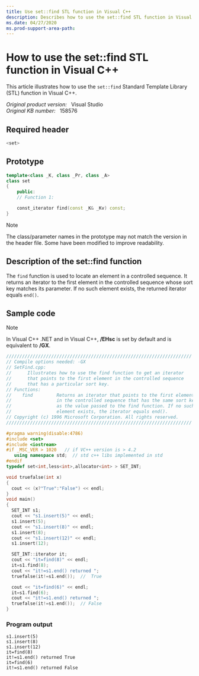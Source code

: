```yaml
---
title: Use set::find STL function in Visual C++
description: Describes how to use the set::find STL function in Visual C++. This article includes a sample code.
ms.date: 04/27/2020
ms.prod-support-area-path: 
---
```

# How to use the set::find STL function in Visual C++

This article illustrates how to use the `set::find` Standard Template Library (STL) function in Visual C++.

_Original product version:_ &nbsp; Visual Studio  
_Original KB number:_ &nbsp; 158576

## Required header

```cpp
<set>
```

## Prototype

```cpp
template<class _K, class _Pr, class _A>
class set
{
    public:
    // Function 1:

    const_iterator find(const _K& _Kv) const;
}
```

> [!NOTE]
> The class/parameter names in the prototype may not match the version in the header file. Some have been modified to improve readability.

## Description of the set::find function

The `find` function is used to locate an element in a controlled sequence. It returns an iterator to the first element in the controlled sequence whose sort key matches its parameter. If no such element exists, the returned iterator equals `end()`.

## Sample code

> [!NOTE]
> In Visual C++ .NET and in Visual C++, **/EHsc** is set by default and is equivalent to **/GX**.

```cpp
//////////////////////////////////////////////////////////////////////
// Compile options needed: -GX
// SetFind.cpp:
//      Illustrates how to use the find function to get an iterator
//      that points to the first element in the controlled sequence
//      that has a particular sort key.
// Functions:
//    find         Returns an iterator that points to the first element
//                 in the controlled sequence that has the same sort key
//                 as the value passed to the find function. If no such
//                 element exists, the iterator equals end().
// Copyright (c) 1996 Microsoft Corporation. All rights reserved.
//////////////////////////////////////////////////////////////////////

#pragma warning(disable:4786)
#include <set>
#include <iostream>
#if _MSC_VER > 1020   // if VC++ version is > 4.2
   using namespace std;  // std c++ libs implemented in std
#endif
typedef set<int,less<int>,allocator<int> > SET_INT;

void truefalse(int x)
{
  cout << (x?"True":"False") << endl;
}
void main()
{
  SET_INT s1;
  cout << "s1.insert(5)" << endl;
  s1.insert(5);
  cout << "s1.insert(8)" << endl;
  s1.insert(8);
  cout << "s1.insert(12)" << endl;
  s1.insert(12);

  SET_INT::iterator it;
  cout << "it=find(8)" << endl;
  it=s1.find(8);
  cout << "it!=s1.end() returned ";
  truefalse(it!=s1.end());  //  True

  cout << "it=find(6)" << endl;
  it=s1.find(6);
  cout << "it!=s1.end() returned ";
  truefalse(it!=s1.end());  // False
}
```

### Program output

```console
s1.insert(5)
s1.insert(8)
s1.insert(12)
it=find(8)
it!=s1.end() returned True
it=find(6)
it!=s1.end() returned False
```
